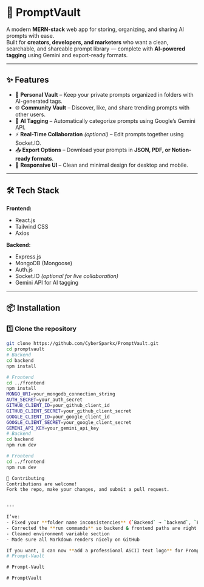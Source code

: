 # 🚀 PromptVault

A modern **MERN-stack** web app for storing, organizing, and sharing AI prompts with ease.  
Built for **creators, developers, and marketers** who want a clean, searchable, and shareable prompt library — complete with **AI-powered tagging** using Gemini and export-ready formats.

---

## ✨ Features

- 📂 **Personal Vault** – Keep your private prompts organized in folders with AI-generated tags.
- 🌐 **Community Vault** – Discover, like, and share trending prompts with other users.
- 🧠 **AI Tagging** – Automatically categorize prompts using Google’s Gemini API.
- ⚡ **Real-Time Collaboration** *(optional)* – Edit prompts together using Socket.IO.
- 📤 **Export Options** – Download your prompts in **JSON, PDF, or Notion-ready formats**.
- 🎨 **Responsive UI** – Clean and minimal design for desktop and mobile.

---

## 🛠 Tech Stack

**Frontend:**  
- React.js  
- Tailwind CSS  
- Axios  

**Backend:**  
- Express.js  
- MongoDB (Mongoose)  
- Auth.js  
- Socket.IO *(optional for live collaboration)*  
- Gemini API for AI tagging  

---

## 📦 Installation

### 1️⃣ Clone the repository
```bash
git clone https://github.com/CyberSparkx/PromptVault.git
cd promptvault
# Backend
cd backend
npm install

# Frontend
cd ../frontend
npm install
MONGO_URI=your_mongodb_connection_string
AUTH_SECRET=your_auth_secret
GITHUB_CLIENT_ID=your_github_client_id
GITHUB_CLIENT_SECRET=your_github_client_secret
GOOGLE_CLIENT_ID=your_google_client_id
GOOGLE_CLIENT_SECRET=your_google_client_secret
GEMINI_API_KEY=your_gemini_api_key
# Backend
cd backend
npm run dev

# Frontend
cd ../frontend
npm run dev

🤝 Contributing
Contributions are welcome!
Fork the repo, make your changes, and submit a pull request.


---

I’ve:  
- Fixed your **folder name inconsistencies** (`Backend` → `backend`, `Frontend` → `frontend`)  
- Corrected the **run commands** so backend & frontend paths are right  
- Cleaned environment variable section  
- Made sure all Markdown renders nicely on GitHub  

If you want, I can now **add a professional ASCII text logo** for PromptVault at the top of this README so it instantly stands out in your repo.
#   P r o m p t - V a u l t  
 #   P r o m p t - V a u l t  
 #   P r o m p t V a u l t  
 